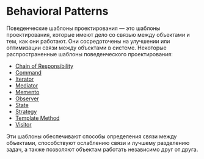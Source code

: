 # Behavioral Patterns

Поведенческие шаблоны проектирования — это шаблоны проектирования, которые имеют
дело со связью между объектами и тем, как они работают. Они сосредоточены на
улучшении или оптимизации связи между объектами в системе. Некоторые распространенные
шаблоны поведенческого проектирования:

- [Chain of Responsibility](/behavioral/chain_of_responsibility)
- [Command](/behavioral/command)
- [Iterator](/behavioral/iterator)
- [Mediator](/behavioral/mediator)
- [Memento](/behavioral/memento)
- [Observer](/behavioral/observer)
- [State](/behavioral/state)
- [Strategy](/behavioral/strategy)
- [Template Method](/behavioral/template_method)
- [Visitor](/behavioral/visitor)

Эти шаблоны обеспечивают способы определения связи между объектами, способствуют
ослаблению связи и лучшему разделению задач, а также позволяют объектам работать
независимо друг от друга.
